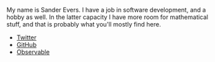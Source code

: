 My name is Sander Evers. I have a job in software development, and a hobby
as well. In the latter capacity I have more room for mathematical stuff,
and that is probably what you'll mostly find here.

- [Twitter](https://twitter.com/sandvrs)
- [GitHub](https://github.com/sanderevers)
- [Observable](https://observablehq.com/@sanderevers)
